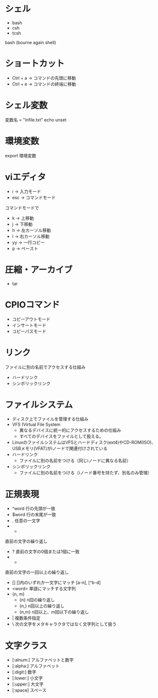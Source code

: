 # シェル
- bash
- csh
- tcsh

bash (bourne again shell)

# ショートカット
 - Ctrl + a -> コマンドの先頭に移動
 - Ctrl + e -> コマンドの終端に移動

# シェル変数
変数名 = "infile.txt"
echo
unset

# 環境変数
export 環境変数

# viエディタ
- i -> 入力モード
- esc -> コマンドモード

コマンドモードで
- k -> 上移動
- j -> 下移動
- h -> 左カーソル移動
- l -> 右カーソル移動
- yy -> 一行コピー
- p -> ペースト

# 圧縮・アーカイブ
- tar

# CPIOコマンド
- コピーアウトモード
- インサートモード
- コピーパスモード

# リンク
ファイルに別の名前でアクセスする仕組み
- ハードリンク
- シンボリックリンク

# ファイルシステム
- ディスク上でファイルを管理する仕組み
- VFS (Virtual File System
  - 異なるデバイスに統一的にアクセスするための仕組み
  - すべてのデバイスをファイルとして扱える。
- LinuxのファイルシステムはVFSとハードディスク(ext4)やCD-ROM(ISO)、USBメモリ(VFAT)がiノードで関連付けされている
- ハードリンク
  - ファイルに別の名前をつける（同じiノードに異なる名前）
- シンボリックリンク
  - ファイルに別の名前をつける（iノード番号を持たず、別名のみ管理）

# 正規表現
- ^word
行の先頭が一致
- $word
行の末尾が一致
- .
任意の一文字
- *
直前の文字の繰り返し
- ?
直前の文字の0個または1個に一致
- +
直前の文字の一回以上の繰り返し
- []
[]内のいずれか一文字にマッチ
[a-n], [^b-d]
- \<word\>
単語にマッチする文字列
- \{n, m\}
  - \{n\} n回の繰り返し
  - \{n,\} n回以上の繰り返し
  - \{n,m\} n回以上、m回以下の繰り返し
- | 複数条件指定
- \ 次の文字をメタキャラクタではなく文字列として扱う

# 文字クラス
- [:alnum:] アルファベットと数字
- [:alpha:] アルファベット
- [:digit:] 数字
- [:lower:] 小文字
- [:upper:] 大文字
- [:space] スペース
